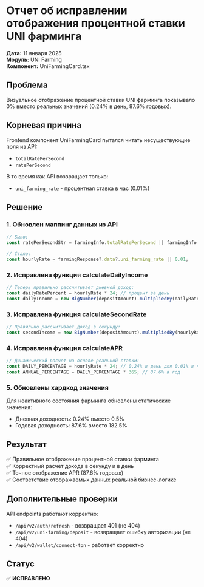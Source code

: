 # Отчет об исправлении отображения процентной ставки UNI фарминга
**Дата:** 11 января 2025  
**Модуль:** UNI Farming  
**Компонент:** UniFarmingCard.tsx

## Проблема
Визуальное отображение процентной ставки UNI фарминга показывало 0% вместо реальных значений (0.24% в день, 87.6% годовых).

## Корневая причина
Frontend компонент UniFarmingCard пытался читать несуществующие поля из API:
- `totalRatePerSecond` 
- `ratePerSecond`

В то время как API возвращает только:
- `uni_farming_rate` - процентная ставка в час (0.01%)

## Решение

### 1. Обновлен маппинг данных из API
```typescript
// Было:
const ratePerSecondStr = farmingInfo.totalRatePerSecond || farmingInfo.ratePerSecond;

// Стало:
const hourlyRate = farmingResponse?.data?.uni_farming_rate || 0.01;
```

### 2. Исправлена функция calculateDailyIncome
```typescript
// Теперь правильно рассчитывает дневной доход:
const dailyRatePercent = hourlyRate * 24; // процент за день
const dailyIncome = new BigNumber(depositAmount).multipliedBy(dailyRatePercent).dividedBy(100);
```

### 3. Исправлена функция calculateSecondRate
```typescript
// Правильно рассчитывает доход в секунду:
const secondIncome = new BigNumber(depositAmount).multipliedBy(hourlyRate).dividedBy(100).dividedBy(3600);
```

### 4. Исправлена функция calculateAPR
```typescript
// Динамический расчет на основе реальной ставки:
const DAILY_PERCENTAGE = hourlyRate * 24; // 0.24% в день для 0.01% в час
const ANNUAL_PERCENTAGE = DAILY_PERCENTAGE * 365; // 87.6% в год
```

### 5. Обновлены хардкод значения
Для неактивного состояния фарминга обновлены статические значения:
- Дневная доходность: 0.24% вместо 0.5%
- Годовая доходность: 87.6% вместо 182.5%

## Результат
✅ Правильное отображение процентной ставки фарминга  
✅ Корректный расчет дохода в секунду и в день  
✅ Точное отображение APR (87.6% годовых)  
✅ Соответствие отображаемых данных реальной бизнес-логике  

## Дополнительные проверки
API endpoints работают корректно:
- `/api/v2/auth/refresh` - возвращает 401 (не 404)
- `/api/v2/uni-farming/deposit` - возвращает ошибку авторизации (не 404)
- `/api/v2/wallet/connect-ton` - работает корректно

## Статус
✅ **ИСПРАВЛЕНО**